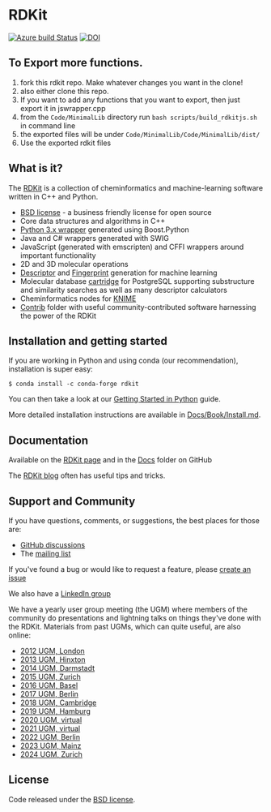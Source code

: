 # RDKit
[![Azure build Status](https://dev.azure.com/rdkit-builds/RDKit/_apis/build/status/rdkit.rdkit?branchName=master)](https://dev.azure.com/rdkit-builds/RDKit/_build/latest?definitionId=1&branchName=master)
[![DOI](https://zenodo.org/badge/10009991.svg)](https://zenodo.org/badge/latestdoi/10009991)
## To Export more functions. 

1. fork this rdkit repo. Make whatever changes you want in the clone!
2. also either clone this repo. 
3. If you want to add any functions that you want to export, then just export it in jswrapper.cpp
4. from the `Code/MinimalLib` directory run `bash scripts/build_rdkitjs.sh` in command line
5. the exported files will be under `Code/MinimalLib/Code/MinimalLib/dist/`
6. Use the exported rdkit files


## What is it?

The [RDKit](https://www.rdkit.org) is a collection of cheminformatics and machine-learning software written in C++ and Python.

  * [BSD license](https://github.com/rdkit/rdkit/blob/master/license.txt) - a business friendly license for open source
  * Core data structures and algorithms in C++
  * [Python 3.x wrapper](https://www.rdkit.org/docs/GettingStartedInPython.html) generated using Boost.Python
  * Java and C# wrappers generated with SWIG
  * JavaScript (generated with emscripten) and CFFI wrappers around important functionality
  * 2D and 3D molecular operations
  * [Descriptor](https://www.rdkit.org/docs/GettingStartedInPython.html#list-of-available-descriptors) and [Fingerprint](http://www.rdkit.org/docs/GettingStartedInPython.html#list-of-available-fingerprints) generation for machine learning
  * Molecular database [cartridge](https://www.rdkit.org/docs/Cartridge.html) for PostgreSQL supporting substructure and similarity searches as well as many descriptor calculators
  * Cheminformatics nodes for [KNIME](https://www.knime.com/rdkit)
  * [Contrib](https://github.com/rdkit/rdkit/tree/master/Contrib) folder with useful community-contributed software harnessing the power of the RDKit


## Installation and getting started

If you are working in Python and using conda (our recommendation), installation is super easy:

```shell-session
$ conda install -c conda-forge rdkit
```

You can then take a look at our [Getting Started in Python](https://rdkit.org/docs/GettingStartedInPython.html) guide.

More detailed installation instructions are available in [Docs/Book/Install.md](https://github.com/rdkit/rdkit/blob/master/Docs/Book/Install.md).

## Documentation
Available on the [RDKit page](https://www.rdkit.org/docs/index.html)
and in the [Docs](https://github.com/rdkit/rdkit/tree/master/Docs) folder on GitHub

The [RDKit blog](https://greglandrum.github.io/rdkit-blog/) often has useful tips and tricks.

## Support and Community

If you have questions, comments, or suggestions, the best places for those are:

  * [GitHub discussions](https://github.com/rdkit/rdkit/discussions)
  * The [mailing list](https://sourceforge.net/p/rdkit/mailman/)

If you've found a bug or would like to request a feature, please [create an issue](https://github.com/rdkit/rdkit/issues)

We also have a [LinkedIn group](https://www.linkedin.com/groups/RDKit-8192558/about)

We have a yearly user group meeting (the UGM) where members of the community do presentations and lightning talks on things they've done with the RDKit. Materials from past UGMs, which can quite useful, are also online:
  * [2012 UGM, London](http://www.rdkit.org/UGM/2012/)
  * [2013 UGM, Hinxton](https://github.com/rdkit/UGM_2013)
  * [2014 UGM, Darmstadt](https://github.com/rdkit/UGM_2014)
  * [2015 UGM, Zurich](https://github.com/rdkit/UGM_2015)
  * [2016 UGM, Basel](https://github.com/rdkit/UGM_2016)
  * [2017 UGM, Berlin](https://github.com/rdkit/UGM_2017)
  * [2018 UGM, Cambridge](https://github.com/rdkit/UGM_2018)
  * [2019 UGM, Hamburg](https://github.com/rdkit/UGM_2019)
  * [2020 UGM, virtual](https://github.com/rdkit/UGM_2020)
  * [2021 UGM, virtual](https://github.com/rdkit/UGM_2021)
  * [2022 UGM, Berlin](https://github.com/rdkit/UGM_2022)
  * [2023 UGM, Mainz](https://github.com/rdkit/UGM_2023)
  * [2024 UGM, Zurich](https://github.com/rdkit/UGM_2024)

## License

Code released under the [BSD license](https://github.com/rdkit/rdkit/blob/master/license.txt).

